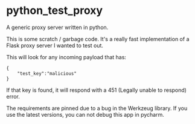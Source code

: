 # python_test_proxy
A generic proxy server written in python.

This is some scratch / garbage code. It's a really fast implementation of a Flask proxy server I wanted to test out.

This will look for any incoming payload that has: 

```
{
    "test_key":"malicious"
}
```

If that key is found, it will respond with a 451 (Legally unable to respond) error. 

The requirements are pinned due to a bug in the Werkzeug library. If you use the latest versions, you can not 
debug this app in pycharm.

